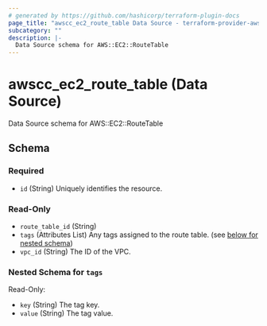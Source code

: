 ```yaml
---
# generated by https://github.com/hashicorp/terraform-plugin-docs
page_title: "awscc_ec2_route_table Data Source - terraform-provider-awscc"
subcategory: ""
description: |-
  Data Source schema for AWS::EC2::RouteTable
---
```


# awscc_ec2_route_table (Data Source)

Data Source schema for AWS::EC2::RouteTable



<!-- schema generated by tfplugindocs -->
## Schema

### Required

- `id` (String) Uniquely identifies the resource.

### Read-Only

- `route_table_id` (String)
- `tags` (Attributes List) Any tags assigned to the route table. (see [below for nested schema](#nestedatt--tags))
- `vpc_id` (String) The ID of the VPC.

<a id="nestedatt--tags"></a>
### Nested Schema for `tags`

Read-Only:

- `key` (String) The tag key.
- `value` (String) The tag value.
